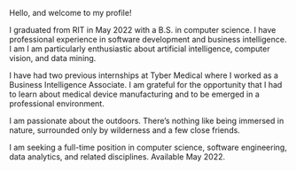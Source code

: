 Hello, and welcome to my profile!

I graduated from RIT in May 2022 with a B.S. in computer science. I have professional experience in software development and business intelligence. I am I am particularly enthusiastic about artificial intelligence, computer vision, and data mining.

I have had two previous internships at Tyber Medical where I worked as a Business Intelligence Associate. I am grateful for the opportunity that I had to learn about medical device manufacturing and to be emerged in a professional environment.

I am passionate about the outdoors. There’s nothing like being immersed in nature, surrounded only by wilderness and a few close friends.

I am seeking a full-time position in computer science, software engineering, data analytics, and related disciplines. Available May 2022.
